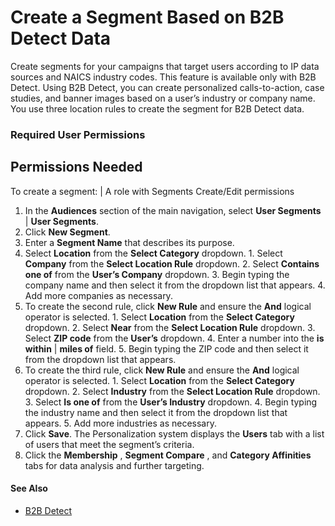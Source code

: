 

# Create a Segment Based on B2B Detect Data

Create segments for your campaigns that target users according to IP data
sources and NAICS industry codes. This feature is available only with B2B
Detect. Using B2B Detect, you can create personalized calls-to-action, case
studies, and banner images based on a user’s industry or company name. You use
three location rules to create the segment for B2B Detect data.

### Required User Permissions

Permissions Needed  
---  
To create a segment: | A role with Segments Create/Edit permissions  
  
  1. In the **Audiences** section of the main navigation, select **User Segments** | **User Segments**.
  2. Click **New Segment**.
  3. Enter a **Segment Name** that describes its purpose.
  4. Select **Location** from the **Select Category** dropdown. 
    1. Select **Company** from the **Select Location Rule** dropdown.
    2. Select **Contains one of** from the **User’s Company** dropdown.
    3. Begin typing the company name and then select it from the dropdown list that appears.
    4. Add more companies as necessary.
  5. To create the second rule, click **New Rule** and ensure the **And** logical operator is selected.
    1. Select **Location** from the **Select Category** dropdown.
    2. Select **Near** from the **Select Location Rule** dropdown.
    3. Select **ZIP code** from the **User’s** dropdown.
    4. Enter a number into the **is within** | **miles of** field.
    5. Begin typing the ZIP code and then select it from the dropdown list that appears.
  6. To create the third rule, click **New Rule** and ensure the **And** logical operator is selected.
    1. Select **Location** from the **Select Category** dropdown.
    2. Select **Industry** from the **Select Location Rule** dropdown.
    3. Select **Is one of** from the **User’s Industry** dropdown.
    4. Begin typing the industry name and then select it from the dropdown list that appears.
    5. Add more industries as necessary.
  7. Click **Save**. The Personalization system displays the **Users** tab with a list of users that meet the segment’s criteria. 
  8. Click the **Membership** , **Segment Compare** , and **Category Affinities** tabs for data analysis and further targeting.

#### See Also

  * [B2B Detect](https://help.salesforce.com/s/articleView?id=sf.mc_pers_b2b_detect.htm&language=en_US&type=5 "B2B Detect lets you access firmographic data about your users, such as their industry, beginning with their first interaction. The addition of firmographic data allows Marketing Cloud Personalization to provide more targeted personalization to your accounts and their users.")

